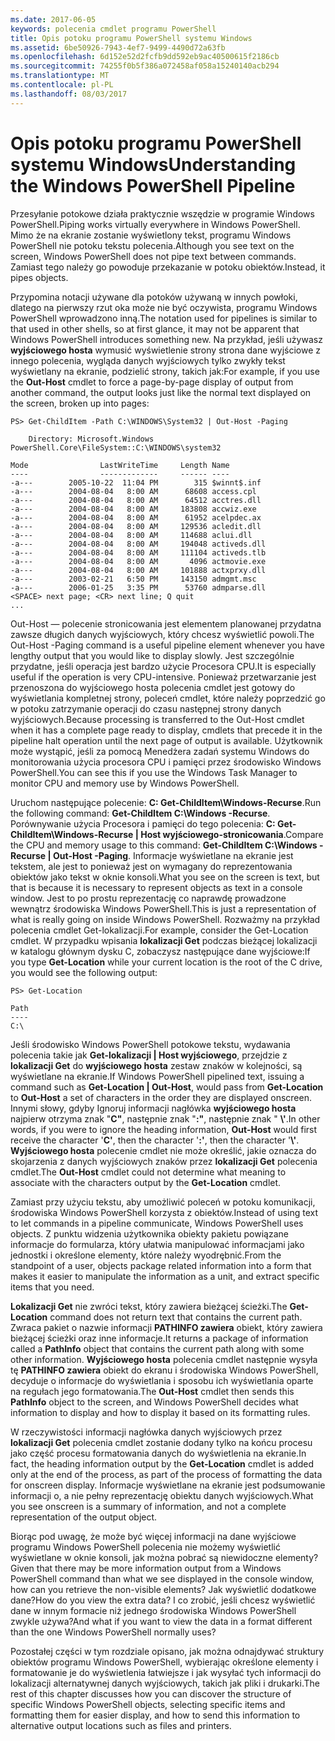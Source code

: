 ```yaml
---
ms.date: 2017-06-05
keywords: polecenia cmdlet programu PowerShell
title: Opis potoku programu PowerShell systemu Windows
ms.assetid: 6be50926-7943-4ef7-9499-4490d72a63fb
ms.openlocfilehash: 6d152e52d2fcfb9dd592eb9ac40500615f2186cb
ms.sourcegitcommit: 74255f0b5f386a072458af058a15240140acb294
ms.translationtype: MT
ms.contentlocale: pl-PL
ms.lasthandoff: 08/03/2017
---
```

# <a name="understanding-the-windows-powershell-pipeline"></a><span data-ttu-id="0da54-103">Opis potoku programu PowerShell systemu Windows</span><span class="sxs-lookup"><span data-stu-id="0da54-103">Understanding the Windows PowerShell Pipeline</span></span>
<span data-ttu-id="0da54-104">Przesyłanie potokowe działa praktycznie wszędzie w programie Windows PowerShell.</span><span class="sxs-lookup"><span data-stu-id="0da54-104">Piping works virtually everywhere in Windows PowerShell.</span></span> <span data-ttu-id="0da54-105">Mimo że na ekranie zostanie wyświetlony tekst, programu Windows PowerShell nie potoku tekstu polecenia.</span><span class="sxs-lookup"><span data-stu-id="0da54-105">Although you see text on the screen, Windows PowerShell does not pipe text between commands.</span></span> <span data-ttu-id="0da54-106">Zamiast tego należy go powoduje przekazanie w potoku obiektów.</span><span class="sxs-lookup"><span data-stu-id="0da54-106">Instead, it pipes objects.</span></span>

<span data-ttu-id="0da54-107">Przypomina notacji używane dla potoków używaną w innych powłoki, dlatego na pierwszy rzut oka może nie być oczywista, programu Windows PowerShell wprowadzono inną.</span><span class="sxs-lookup"><span data-stu-id="0da54-107">The notation used for pipelines is similar to that used in other shells, so at first glance, it may not be apparent that Windows PowerShell introduces something new.</span></span> <span data-ttu-id="0da54-108">Na przykład, jeśli używasz **wyjściowego hosta** wymusić wyświetlenie strony strona dane wyjściowe z innego polecenia, wygląda danych wyjściowych tylko zwykły tekst wyświetlany na ekranie, podzielić strony, takich jak:</span><span class="sxs-lookup"><span data-stu-id="0da54-108">For example, if you use the **Out-Host** cmdlet to force a page-by-page display of output from another command, the output looks just like the normal text displayed on the screen, broken up into pages:</span></span>

```
PS> Get-ChildItem -Path C:\WINDOWS\System32 | Out-Host -Paging

    Directory: Microsoft.Windows PowerShell.Core\FileSystem::C:\WINDOWS\system32

Mode                LastWriteTime     Length Name
----                -------------     ------ ----
-a---        2005-10-22  11:04 PM        315 $winnt$.inf
-a---        2004-08-04   8:00 AM      68608 access.cpl
-a---        2004-08-04   8:00 AM      64512 acctres.dll
-a---        2004-08-04   8:00 AM     183808 accwiz.exe
-a---        2004-08-04   8:00 AM      61952 acelpdec.ax
-a---        2004-08-04   8:00 AM     129536 acledit.dll
-a---        2004-08-04   8:00 AM     114688 aclui.dll
-a---        2004-08-04   8:00 AM     194048 activeds.dll
-a---        2004-08-04   8:00 AM     111104 activeds.tlb
-a---        2004-08-04   8:00 AM       4096 actmovie.exe
-a---        2004-08-04   8:00 AM     101888 actxprxy.dll
-a---        2003-02-21   6:50 PM     143150 admgmt.msc
-a---        2006-01-25   3:35 PM      53760 admparse.dll
<SPACE> next page; <CR> next line; Q quit
...
```

<span data-ttu-id="0da54-109">Out-Host — polecenie stronicowania jest elementem planowanej przydatna zawsze długich danych wyjściowych, który chcesz wyświetlić powoli.</span><span class="sxs-lookup"><span data-stu-id="0da54-109">The Out-Host -Paging command is a useful pipeline element whenever you have lengthy output that you would like to display slowly.</span></span> <span data-ttu-id="0da54-110">Jest szczególnie przydatne, jeśli operacja jest bardzo użycie Procesora CPU.</span><span class="sxs-lookup"><span data-stu-id="0da54-110">It is especially useful if the operation is very CPU-intensive.</span></span> <span data-ttu-id="0da54-111">Ponieważ przetwarzanie jest przenoszona do wyjściowego hosta polecenia cmdlet jest gotowy do wyświetlania kompletnej strony, poleceń cmdlet, które należy poprzedzić go w potoku zatrzymanie operacji do czasu następnej strony danych wyjściowych.</span><span class="sxs-lookup"><span data-stu-id="0da54-111">Because processing is transferred to the Out-Host cmdlet when it has a complete page ready to display, cmdlets that precede it in the pipeline halt operation until the next page of output is available.</span></span> <span data-ttu-id="0da54-112">Użytkownik może wystąpić, jeśli za pomocą Menedżera zadań systemu Windows do monitorowania użycia procesora CPU i pamięci przez środowisko Windows PowerShell.</span><span class="sxs-lookup"><span data-stu-id="0da54-112">You can see this if you use the Windows Task Manager to monitor CPU and memory use by Windows PowerShell.</span></span>

<span data-ttu-id="0da54-113">Uruchom następujące polecenie: **C: Get-ChildItem\\Windows-Recurse**.</span><span class="sxs-lookup"><span data-stu-id="0da54-113">Run the following command: **Get-ChildItem C:\\Windows -Recurse**.</span></span> <span data-ttu-id="0da54-114">Porównywanie użycia Procesora i pamięci do tego polecenia: **C: Get-ChildItem\\Windows-Recurse | Host wyjściowego-stronicowania**.</span><span class="sxs-lookup"><span data-stu-id="0da54-114">Compare the CPU and memory usage to this command: **Get-ChildItem C:\\Windows -Recurse | Out-Host -Paging**.</span></span> <span data-ttu-id="0da54-115">Informacje wyświetlane na ekranie jest tekstem, ale jest to ponieważ jest on wymagany do reprezentowania obiektów jako tekst w oknie konsoli.</span><span class="sxs-lookup"><span data-stu-id="0da54-115">What you see on the screen is text, but that is because it is necessary to represent objects as text in a console window.</span></span> <span data-ttu-id="0da54-116">Jest to po prostu reprezentację co naprawdę prowadzone wewnątrz środowiska Windows PowerShell.</span><span class="sxs-lookup"><span data-stu-id="0da54-116">This is just a representation of what is really going on inside Windows PowerShell.</span></span> <span data-ttu-id="0da54-117">Rozważmy na przykład polecenia cmdlet Get-lokalizacji.</span><span class="sxs-lookup"><span data-stu-id="0da54-117">For example, consider the Get-Location cmdlet.</span></span> <span data-ttu-id="0da54-118">W przypadku wpisania **lokalizacji Get** podczas bieżącej lokalizacji w katalogu głównym dysku C, zobaczysz następujące dane wyjściowe:</span><span class="sxs-lookup"><span data-stu-id="0da54-118">If you type **Get-Location** while your current location is the root of the C drive, you would see the following output:</span></span>

```
PS> Get-Location

Path
----
C:\
```

<span data-ttu-id="0da54-119">Jeśli środowisko Windows PowerShell potokowe tekstu, wydawania polecenia takie jak **Get-lokalizacji | Host wyjściowego**, przejdzie z **lokalizacji Get** do **wyjściowego hosta** zestaw znaków w kolejności, są wyświetlane na ekranie.</span><span class="sxs-lookup"><span data-stu-id="0da54-119">If Windows PowerShell pipelined text, issuing a command such as **Get-Location | Out-Host**, would pass from **Get-Location** to **Out-Host** a set of characters in the order they are displayed onscreen.</span></span> <span data-ttu-id="0da54-120">Innymi słowy, gdyby Ignoruj informacji nagłówka **wyjściowego hosta** najpierw otrzyma znak "**C"**, następnie znak "**:"**, następnie znak " **\\'**.</span><span class="sxs-lookup"><span data-stu-id="0da54-120">In other words, if you were to ignore the heading information, **Out-Host** would first receive the character '**C'**, then the character '**:'**, then the character '**\\'**.</span></span> <span data-ttu-id="0da54-121">**Wyjściowego hosta** polecenie cmdlet nie może określić, jakie oznacza do skojarzenia z danych wyjściowych znaków przez **lokalizacji Get** polecenia cmdlet.</span><span class="sxs-lookup"><span data-stu-id="0da54-121">The **Out-Host** cmdlet could not determine what meaning to associate with the characters output by the **Get-Location** cmdlet.</span></span>

<span data-ttu-id="0da54-122">Zamiast przy użyciu tekstu, aby umożliwić poleceń w potoku komunikacji, środowiska Windows PowerShell korzysta z obiektów.</span><span class="sxs-lookup"><span data-stu-id="0da54-122">Instead of using text to let commands in a pipeline communicate, Windows PowerShell uses objects.</span></span> <span data-ttu-id="0da54-123">Z punktu widzenia użytkownika obiekty pakietu powiązane informacje do formularza, który ułatwia manipulować informacjami jako jednostki i określone elementy, które należy wyodrębnić.</span><span class="sxs-lookup"><span data-stu-id="0da54-123">From the standpoint of a user, objects package related information into a form that makes it easier to manipulate the information as a unit, and extract specific items that you need.</span></span>

<span data-ttu-id="0da54-124">**Lokalizacji Get** nie zwróci tekst, który zawiera bieżącej ścieżki.</span><span class="sxs-lookup"><span data-stu-id="0da54-124">The **Get-Location** command does not return text that contains the current path.</span></span> <span data-ttu-id="0da54-125">Zwraca pakiet o nazwie informacji **PATHINFO zawiera** obiekt, który zawiera bieżącej ścieżki oraz inne informacje.</span><span class="sxs-lookup"><span data-stu-id="0da54-125">It returns a package of information called a **PathInfo** object that contains the current path along with some other information.</span></span> <span data-ttu-id="0da54-126">**Wyjściowego hosta** polecenia cmdlet następnie wysyła tę **PATHINFO zawiera** obiekt do ekranu i środowiska Windows PowerShell, decyduje o informacje do wyświetlania i sposobu ich wyświetlania oparte na regułach jego formatowania.</span><span class="sxs-lookup"><span data-stu-id="0da54-126">The **Out-Host** cmdlet then sends this **PathInfo** object to the screen, and Windows PowerShell decides what information to display and how to display it based on its formatting rules.</span></span>

<span data-ttu-id="0da54-127">W rzeczywistości informacji nagłówka danych wyjściowych przez **lokalizacji Get** polecenia cmdlet zostanie dodany tylko na końcu procesu jako część procesu formatowania danych do wyświetlenia na ekranie.</span><span class="sxs-lookup"><span data-stu-id="0da54-127">In fact, the heading information output by the **Get-Location** cmdlet is added only at the end of the process, as part of the process of formatting the data for onscreen display.</span></span> <span data-ttu-id="0da54-128">Informacje wyświetlane na ekranie jest podsumowanie informacji o, a nie pełny reprezentację obiektu danych wyjściowych.</span><span class="sxs-lookup"><span data-stu-id="0da54-128">What you see onscreen is a summary of information, and not a complete representation of the output object.</span></span>

<span data-ttu-id="0da54-129">Biorąc pod uwagę, że może być więcej informacji na dane wyjściowe programu Windows PowerShell polecenia nie możemy wyświetlić wyświetlane w oknie konsoli, jak można pobrać są niewidoczne elementy?</span><span class="sxs-lookup"><span data-stu-id="0da54-129">Given that there may be more information output from a Windows PowerShell command than what we see displayed in the console window, how can you retrieve the non-visible elements?</span></span> <span data-ttu-id="0da54-130">Jak wyświetlić dodatkowe dane?</span><span class="sxs-lookup"><span data-stu-id="0da54-130">How do you view the extra data?</span></span> <span data-ttu-id="0da54-131">I co zrobić, jeśli chcesz wyświetlić dane w innym formacie niż jednego środowiska Windows PowerShell zwykle używa?</span><span class="sxs-lookup"><span data-stu-id="0da54-131">And what if you want to view the data in a format different than the one Windows PowerShell normally uses?</span></span>

<span data-ttu-id="0da54-132">Pozostałej części w tym rozdziale opisano, jak można odnajdywać struktury obiektów programu Windows PowerShell, wybierając określone elementy i formatowanie je do wyświetlenia łatwiejsze i jak wysyłać tych informacji do lokalizacji alternatywnej danych wyjściowych, takich jak pliki i drukarki.</span><span class="sxs-lookup"><span data-stu-id="0da54-132">The rest of this chapter discusses how you can discover the structure of specific Windows PowerShell objects, selecting specific items and formatting them for easier display, and how to send this information to alternative output locations such as files and printers.</span></span>

